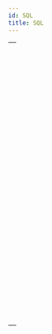 ```yaml
---
id: SQL
title: SQL
---
```

||
|---|
|[<!-- INCLUDE #_command_.Begin SQL.Syntax -->](../../commands-legacy/begin-sql)<br/><!-- INCLUDE #_command_.Begin SQL.Summary -->|
|[<!-- INCLUDE #_command_.End SQL.Syntax -->](../../commands-legacy/end-sql)<br/><!-- INCLUDE #_command_.End SQL.Summary -->|
|[<!-- INCLUDE #_command_.Is field value Null.Syntax -->](../../commands-legacy/is-field-value-null)<br/><!-- INCLUDE #_command_.Is field value Null.Summary -->|
|[<!-- INCLUDE #_command_.QUERY BY SQL.Syntax -->](../../commands-legacy/query-by-sql)<br/><!-- INCLUDE #_command_.QUERY BY SQL.Summary -->|
|[<!-- INCLUDE #_command_.SET FIELD VALUE NULL.Syntax -->](../../commands-legacy/set-field-value-null)<br/><!-- INCLUDE #_command_.SET FIELD VALUE NULL.Summary -->|
|[<!-- INCLUDE #_command_.SQL CANCEL LOAD.Syntax -->](../../commands-legacy/sql-cancel-load)<br/><!-- INCLUDE #_command_.SQL CANCEL LOAD.Summary -->|
|[<!-- INCLUDE #_command_.SQL End selection.Syntax -->](../../commands-legacy/sql-end-selection)<br/><!-- INCLUDE #_command_.SQL End selection.Summary -->|
|[<!-- INCLUDE #_command_.SQL EXECUTE.Syntax -->](../../commands-legacy/sql-execute)<br/><!-- INCLUDE #_command_.SQL EXECUTE.Summary -->|
|[<!-- INCLUDE #_command_.SQL EXECUTE SCRIPT.Syntax -->](../../commands-legacy/sql-execute-script)<br/><!-- INCLUDE #_command_.SQL EXECUTE SCRIPT.Summary -->|
|[<!-- INCLUDE #_command_.SQL EXPORT DATABASE.Syntax -->](../../commands-legacy/sql-export-database)<br/><!-- INCLUDE #_command_.SQL EXPORT DATABASE.Summary -->|
|[<!-- INCLUDE #_command_.SQL EXPORT SELECTION.Syntax -->](../../commands-legacy/sql-export-selection)<br/><!-- INCLUDE #_command_.SQL EXPORT SELECTION.Summary -->|
|[<!-- INCLUDE #_command_.SQL Get current data source.Syntax -->](../../commands-legacy/sql-get-current-data-source)<br/><!-- INCLUDE #_command_.SQL Get current data source.Summary -->|
|[<!-- INCLUDE #_command_.SQL GET DATA SOURCE LIST.Syntax -->](../../commands-legacy/sql-get-data-source-list)<br/><!-- INCLUDE #_command_.SQL GET DATA SOURCE LIST.Summary -->|
|[<!-- INCLUDE #_command_.SQL GET LAST ERROR.Syntax -->](../../commands-legacy/sql-get-last-error)<br/><!-- INCLUDE #_command_.SQL GET LAST ERROR.Summary -->|
|[<!-- INCLUDE #_command_.SQL GET OPTION.Syntax -->](../../commands-legacy/sql-get-option)<br/><!-- INCLUDE #_command_.SQL GET OPTION.Summary -->|
|[<!-- INCLUDE #_command_.SQL LOAD RECORD.Syntax -->](../../commands-legacy/sql-load-record)<br/><!-- INCLUDE #_command_.SQL LOAD RECORD.Summary -->|
|[<!-- INCLUDE #_command_.SQL LOGIN.Syntax -->](../../commands-legacy/sql-login)<br/><!-- INCLUDE #_command_.SQL LOGIN.Summary -->|
|[<!-- INCLUDE #_command_.SQL LOGOUT.Syntax -->](../../commands-legacy/sql-logout)<br/><!-- INCLUDE #_command_.SQL LOGOUT.Summary -->|
|[<!-- INCLUDE #_command_.SQL SET OPTION.Syntax -->](../../commands-legacy/sql-set-option)<br/><!-- INCLUDE #_command_.SQL SET OPTION.Summary -->|
|[<!-- INCLUDE #_command_.SQL SET PARAMETER.Syntax -->](../../commands-legacy/sql-set-parameter)<br/><!-- INCLUDE #_command_.SQL SET PARAMETER.Summary -->|
|[<!-- INCLUDE #_command_.START SQL SERVER.Syntax -->](../../commands-legacy/start-sql-server)<br/><!-- INCLUDE #_command_.START SQL SERVER.Summary -->|
|[<!-- INCLUDE #_command_.STOP SQL SERVER.Syntax -->](../../commands-legacy/stop-sql-server)<br/><!-- INCLUDE #_command_.STOP SQL SERVER.Summary -->|
